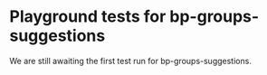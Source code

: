 # Playground tests for bp-groups-suggestions
We are still awaiting the first test run for bp-groups-suggestions.
